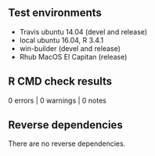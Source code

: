 ## Test environments

* Travis ubuntu 14.04 (devel and release)
* local ubuntu 16.04, R 3.4.1
* win-builder (devel and release)
* Rhub MacOS El Capitan (release)

## R CMD check results

0 errors | 0 warnings | 0 notes


## Reverse dependencies

There are no reverse dependencies.

